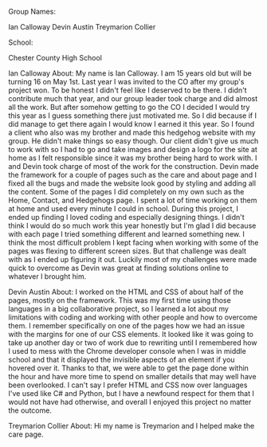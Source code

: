 Group Names:

Ian Calloway
Devin Austin
Treymarion Collier

School: 

Chester County High School

Ian Calloway About:
My name is Ian Calloway. I am 15 years old but will be turning 16 on May 1st. Last year I was invited to the CO after my group's project won. To be honest I didn't feel like I deserved to be there. I didn't contribute much that year, and our group leader took charge and did almost all the work. But after somehow getting to go the CO I decided I would try this year as I guess something there just motivated me. So I did because if I did manage to get there again I would know I earned it this year. So I found a client who also was my brother and made this hedgehog website with my group. He didn't make things so easy though. Our client didn't give us much to work with so I had to go and take images and design a logo for the site at home as I felt responsible since it was my brother being hard to work with. I and Devin took charge of most of the work for the construction. Devin made the framework for a couple of pages such as the care and about page and I fixed all the bugs and made the website look good by styling and adding all the content. Some of the pages I did completely on my own such as the Home, Contact, and Hedgehogs page. I spent a lot of time working on them at home and used every minute I could in school. During this project, I ended up finding I loved coding and especially designing things. I didn't think I would do so much work this year honestly but I'm glad I did because with each page I tried something different and learned something new. I think the most difficult problem I kept facing when working with some of the pages was flexing to different screen sizes. But that challenge was dealt with as I ended up figuring it out. Luckily most of my challenges were made quick to overcome as Devin was great at finding solutions online to whatever I brought him.

Devin Austin About:
I worked on the HTML and CSS of about half of the pages, mostly on the framework. This was my first time using those languages in a big collaborative project, so I learned a lot about my limitations with coding and working with other people and how to overcome them. I remember specifically on one of the pages how we had an issue with the margins for one of our CSS elements. It looked like it was  going to take up another day or two of work due to rewriting until I remembered how I used to mess with the Chrome developer console when I was in middle school and that it displayed the invisible aspects  of an element if you hovered over it. Thanks to that, we were able to get the page done within the hour and have more time to spend on smaller details that may  well have been overlooked. I can't say I prefer  HTML and CSS now over languages I've used like C# and Python, but I have a newfound respect for them that  I would not have had otherwise, and overall I enjoyed this project no matter the outcome.


Treymarion Collier About: 
Hi my name is Treymarion and I helped make the care page.

